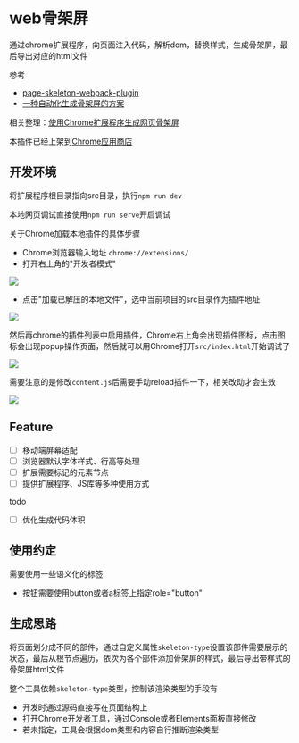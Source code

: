 web骨架屏
===

通过chrome扩展程序，向页面注入代码，解析dom，替换样式，生成骨架屏，最后导出对应的html文件

参考
* [page-skeleton-webpack-plugin](https://github.com/ElemeFE/page-skeleton-webpack-plugin)
* [一种自动化生成骨架屏的方案](https://github.com/Jocs/jocs.github.io/issues/22)


相关整理：[使用Chrome扩展程序生成网页骨架屏](https://www.shymean.com/article/使用Chrome扩展程序生成网页骨架屏)

本插件已经上架到[Chrome应用商店](https://chrome.google.com/webstore/detail/web-skeleton/cnbfholcpekcobijhgkjcmlceomfdpck)

## 开发环境

将扩展程序根目录指向src目录，执行`npm run dev`

本地网页调试直接使用`npm run serve`开启调试

关于Chrome加载本地插件的具体步骤

* Chrome浏览器输入地址 `chrome://extensions/`
* 打开右上角的"开发者模式"

![](http://img.shymean.com/oPic/1607419485662_967.png)

* 点击"加载已解压的本地文件"，选中当前项目的src目录作为插件地址

![](http://img.shymean.com/oPic/1607419583847_780.png)

然后再chrome的插件列表中启用插件，Chrome右上角会出现插件图标，点击图标会出现popup操作页面，然后就可以用Chrome打开`src/index.html`开始调试了

![](http://img.shymean.com/oPic/1607420362178_824.png)

需要注意的是修改`content.js`后需要手动reload插件一下，相关改动才会生效

![](http://img.shymean.com/oPic/1607419716677_473.png)


## Feature
* [ ] 移动端屏幕适配
* [ ] 浏览器默认字体样式、行高等处理
* [ ] 扩展需要标记的元素节点
* [ ] 提供扩展程序、JS库等多种使用方式

todo
* [ ] 优化生成代码体积


## 使用约定
需要使用一些语义化的标签
* 按钮需要使用button或者a标签上指定role="button"

## 生成思路
将页面划分成不同的部件，通过自定义属性`skeleton-type`设置该部件需要展示的状态，最后从根节点遍历，依次为各个部件添加骨架屏的样式，最后导出带样式的骨架屏html文件

整个工具依赖`skeleton-type`类型，控制该渲染类型的手段有
* 开发时通过源码直接写在页面结构上
* 打开Chrome开发者工具，通过Console或者Elements面板直接修改
* 若未指定，工具会根据dom类型和内容自行推断渲染类型


